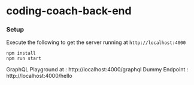 # coding-coach-back-end

### Setup
Execute the following to get the server running at `http://localhost:4000`
```
npm install
npm run start
```

GraphQL Playground at : http://localhost:4000/graphql
Dummy Endpoint : http://localhost:4000/hello

